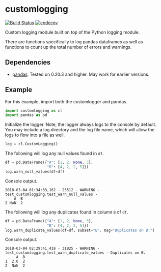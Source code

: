 # customlogging
[![Build Status](https://travis-ci.org/vincentzhchen/customlogging.png?branch=master)](https://travis-ci.org/vincentzhchen/customlogging)
[![codecov](https://codecov.io/gh/vincentzhchen/customlogging/coverage.svg?branch=master)](https://codecov.io/gh/vincentzhchen/customlogging)

Custom logging module built on top of the Python logging module.

There are functions specifically to log pandas dataframes as well
as functions to count up the total number of errors and warnings.

## Dependencies
- [pandas](https://github.com/pandas-dev/pandas): Tested on 0.20.3
    and higher.  May work for earlier versions.

## Example
For this example, import both the customlogger and pandas.

```python
import customlogging as cl
import pandas as pd
```

Initialize the logger.  Note, the logger always logs to the console
by default. You may include a log directory and the log file name,
which will allow the logs to flow into a file as well.
```python
log = cl.CustomLogging()
```

The following will log any null values found in ```df```.
```python
df = pd.DataFrame({"A": [1, 2, None, 3],
                   "B": [4, 2, 2, 5]})
log.warn_null_values(df=df)
```

Console output.
```
2018-03-04 01:34:33,162 - 23512 - WARNING - test_customlogging.test_warn_null_values - 
    A  B
2 NaN  2
```

The following will log any duplicates found in column
```B``` of ```df```.
```python
df = pd.DataFrame({"A": [1, 2, None, 3],
                   "B": [4, 2, 2, 5]})
log.warn_duplicate_values(df=df, subset="B", msg="Duplicates on B.")
```

Console output.
```
2018-03-04 02:29:41,419 - 31825 - WARNING - test_customlogging.test_warn_duplicate_values - Duplicates on B.
     A  B
1  2.0  2
2  NaN  2
```
